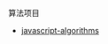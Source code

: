 算法项目

- [javascript-algorithms](https://github.com/trekhleb/javascript-algorithms/blob/ca3d16dcce7a493ae12c03ca20ede4fd7801f7a2/README.zh-CN.md)